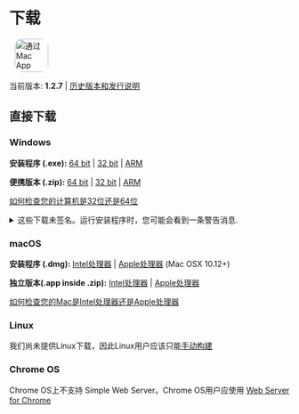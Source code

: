 # 下载

<ms-store-badge productid="9PC6682RJCDD" style="margin-right: 10px;"></ms-store-badge><a href="https://apps.apple.com/us/app/simple-web-server/id1625925255?mt=12&itsct=apps_box_badge&itscg=30200" target="_blank" rel="noopener"><img src="/appstorebadge.svg" alt="通过 Mac App Store 获取" style="border-radius:13px;height: 60px;"></a>

当前版本: **1.2.7** | [历史版本和发行说明](https://github.com/terreng/simple-web-server/releases)

## 直接下载

### Windows

**安装程序 (.exe):** [64 bit](https://github.com/terreng/simple-web-server/releases/download/v1.2.7/Simple-Web-Server-Installer-1.2.7-x64.exe) | [32 bit](https://github.com/terreng/simple-web-server/releases/download/v1.2.7/Simple-Web-Server-Installer-1.2.7-ia32.exe) | [ARM](https://github.com/terreng/simple-web-server/releases/download/v1.2.7/Simple-Web-Server-Installer-1.2.7-arm64.exe)

**便携版本 (.zip):** [64 bit](https://github.com/terreng/simple-web-server/releases/download/v1.2.7/Simple-Web-Server-1.2.7-win.zip) | [32 bit](https://github.com/terreng/simple-web-server/releases/download/v1.2.7/Simple-Web-Server-1.2.7-ia32-win.zip) | [ARM](https://github.com/terreng/simple-web-server/releases/download/v1.2.7/Simple-Web-Server-1.2.7-arm64-win.zip)

[如何检查您的计算机是32位还是64位](https://support.microsoft.com/en-us/windows/32-bit-and-64-bit-windows-frequently-asked-questions-c6ca9541-8dce-4d48-0415-94a3faa2e13d)

<p>
<details>
  <summary>这些下载未签名。运行安装程序时，您可能会看到一条警告消息.</summary>


单击**更多信息**，然后单击**仍然运行**以继续。

<figure>
      <img src='/images/windows_code_sign_warning.jpeg' style='width: 350px'>
      <figcaption>Windows Defender警告消息</figcaption>
  </figure>

</details>
</p>

### macOS

**安装程序 (.dmg):** [Intel处理器](https://github.com/terreng/simple-web-server/releases/download/v1.2.7/Simple-Web-Server-1.2.7.dmg) | [Apple处理器](https://github.com/terreng/simple-web-server/releases/download/v1.2.7/Simple-Web-Server-1.2.7-arm64.dmg) (Mac OSX 10.12+)

**独立版本(.app inside .zip):** [Intel处理器](https://github.com/terreng/simple-web-server/releases/download/v1.2.7/Simple-Web-Server-1.2.7-mac.zip) | [Apple处理器](https://github.com/terreng/simple-web-server/releases/download/v1.2.7/Simple-Web-Server-1.2.7-arm64-mac.zip)

[如何检查您的Mac是Intel处理器还是Apple处理器](https://support.apple.com/en-us/HT211814)

### Linux

我们尚未提供Linux下载，因此Linux用户应该只能[手动构建](/docs/build.md)

### Chrome OS

Chrome OS上不支持 Simple Web Server。Chrome OS用户应使用  [Web Server for Chrome](https://chrome.google.com/webstore/detail/web-server-for-chrome/ofhbbkphhbklhfoeikjpcbhemlocgigb)
